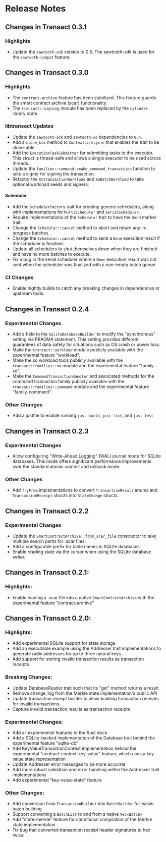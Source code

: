 # Release Notes

## Changes in Transact 0.3.1

### Highlights

* Update the `sawtooth-sdk` version to 0.5. The sawtooth-sdk is used for the
  `sawtooth-compat` feature.

## Changes in Transact 0.3.0

### Highlights

* The `contract-archive` feature has been stabilized. This feature guards the
  smart contract archive (scar) functionality.
* The `transact::signing` module has been replaced by the `cylinder` library
  crate.

### libtransact Updates

* Update the `sawtooth-sdk` and `sawtooth-xo` dependencies to `0.4`.
* Add a `clone_box` method to `ContextLifecycle` that enables the trait to be
  clone-able.
* Add the `ExecutionTaskSubmitter` for submitting tasks to the executor. This
  struct is thread-safe and allows a single executor to be used across threads.
* Update the `families::command::make_command_transaction` function to take a
  signer for signing the transaction.
* Refactor the `XoTransactionWorkload` and `XoBatchWorkload` to take optional
  workload seeds and signers.

#### Scheduler

* Add the `SchedulerFactory` trait for creating generic schedulers, along with
  implementations for `MultiScheduler` and `SerialScheduler`.
* Require implementations of the `Scheduler` trait to have the `Send` marker
  trait.
* Change the `Scheduler::cancel` method to abort and return any in-progress
  batches.
* Change the `Scheduler::cancel` method to send a `None` execution result if the
  scheduler is finished.
* Update all schedulers to shut themselves down when they are finished and have
  no more batches to execute.
* Fix a bug in the serial scheduler where a `None` execution result was not sent
  when the scheduler was finalized with a non-empty batch queue.

### CI Changes

* Enable nightly builds to catch any breaking changes in dependencies or
  upstream tools.

## Changes in Transact 0.2.4

### Experimental Changes

* Add a field to the `SqliteDatabaseBuilder` to modify the "synchronous" setting
  via PRAGMA statement. This setting provides different guarantees of data
  safety for situations such as OS crash or power loss.
* Make the `transact::workload` module publicly available with the experimental
  feature "workload".
* Make the xo workload tools publicly available with the
  `transact::families::xo` module and the experimental feature "family-xo".
* Make the `CommandTransactionHandler` and associated methods for the command
  transaction family publicly available with the `transact::families::command`
  module and the experimental feature "family-command".

### Other Changes

* Add a justfile to enable running `just build`, `just lint`, and `just test`

## Changes in Transact 0.2.3

### Experimental Changes

* Allow configuring "Write-Ahead Logging" (WAL) journal mode for SQLite
  databases. This mode offers significant performance improvements over the
  standard atomic commit and rollback mode.

### Other Changes

* Add `TryFrom` implementations to convert `TransactionResult` enums and
  `TransactionReceipt` structs into `StateChange` structs.

## Changes in Transact 0.2.2

### Experimental Changes

* Update the `SmartContractArchive::from_scar_file` constructor to take multiple
  search paths for .scar files.
* Add a configurable prefix for table names in SQLite databases.
* Enable reading state via the cursor when using the SQLite database writer.

## Changes in Transact 0.2.1:

### Highlights:

* Enable loading a .scar file into a native `SmartContractArchive` with the
  experimental feature "contract-archive"

## Changes in Transact 0.2.0:

### Highlights:

* Add experimental SQLite support for state storage
* Add an executable example using the Addresser trait implementations to
  generate radix addresses for up to three natural keys
* Add support for storing invalid transaction results as transaction receipts

### Breaking Changes:

* Update DatabaseReader trait such that its "get" method returns a result
* Remove change_log from the Merkle state implementation's public API
* Update transaction receipt builder to allow building transaction receipts for
  invalid transactions.
* Capture invalid transaction results as transaction receipts

### Experimental Changes:

* Add all experimental features to the Rust docs
* Add a SQLite-backed implementation of the Database trait behind the
  experimental feature "sqlite-db"
* Add KeyValueTransactionContext implementation behind the experimental
  "contract-context-key-value" feature, which uses a key-value state
  representation
* Update Addresser error messages to be more accurate
* Add more robust validation and error handling within the Addresser trait
  implementations
* Add experimental "key-value-state" feature

### Other Changes:

* Add conversion from `TransactionBuilder` into `BatchBuilder` for easier batch
  building
* Support converting a `BatchList` to and from a native `Vec<Batch>`
* Add "state-merkle" feature for conditional compilation of the Merkle state
  implementation
* Fix bug that converted transaction receipt header signatures to hex twice
